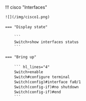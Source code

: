 !!! cisco "Interfaces"

    ![](/img/cisco1.png)

    === "Display state"

        ```
        Switch>show interfaces status
        ```
    
    === "Bring up"

        ``` hl_lines="4"
        Switch>enable
        Switch#configure terminal
        Switch(config)#interface fa0/1
        Switch(config-if)#no shutdown
        Switch(config-if)#end
        ```